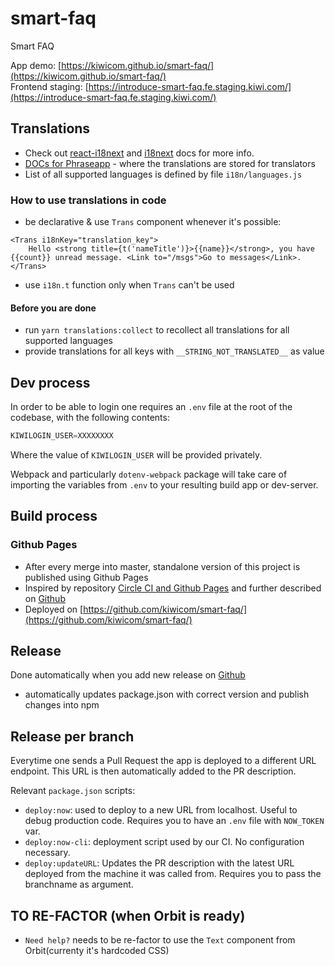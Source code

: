 # smart-faq
Smart FAQ

App demo: [https://kiwicom.github.io/smart-faq/](https://kiwicom.github.io/smart-faq/)  
Frontend staging: [https://introduce-smart-faq.fe.staging.kiwi.com/](https://introduce-smart-faq.fe.staging.kiwi.com/)

## Translations

- Check out [react-i18next](https://react.i18next.com/) and [i18next](https://www.i18next.com/) docs for more info.
- [DOCs for Phraseapp](https://phraseapp.com/docs/) - where the translations are stored for translators
- List of all supported languages is defined by file `i18n/languages.js`

### How to use translations in code

- be declarative & use `Trans` component whenever it's possible: 
```
<Trans i18nKey="translation_key">
    Hello <strong title={t('nameTitle')}>{{name}}</strong>, you have {{count}} unread message. <Link to="/msgs">Go to messages</Link>.
</Trans>
```
- use `i18n.t` function only when `Trans` can't be used

#### Before you are done

- run `yarn translations:collect` to recollect all translations for all supported languages
- provide translations for all keys with `__STRING_NOT_TRANSLATED__` as value

## Dev process
In order to be able to login one requires an `.env` file at the root of the codebase, with the following contents:
```javascript
KIWILOGIN_USER=XXXXXXXX
```
Where the value of `KIWILOGIN_USER` will be provided privately.

Webpack and particularly `dotenv-webpack` package will take care of importing the variables from `.env` to your resulting build app or dev-server.


## Build process

### Github Pages

- After every merge into master, standalone version of this project is published using Github Pages 
- Inspired by repository [Circle CI and Github Pages](https://github.com/Villanuevand/deployment-circleci-gh-pages) and further described on [Github](https://github.com/DevProgress/onboarding/wiki/Using-Circle-CI-with-Github-Pages-for-Continuous-Delivery)
- Deployed on [https://github.com/kiwicom/smart-faq/](https://github.com/kiwicom/smart-faq/)

## Release

Done automatically when you add new release on [Github](https://github.com/kiwicom/smart-faq/releases/new)

- automatically updates package.json with correct version and publish changes into npm

## Release per branch
Everytime one sends a Pull Request the app is deployed to a different URL endpoint. This URL is then automatically added to the PR description.

Relevant `package.json` scripts:
- `deploy:now`: used to deploy to a new URL from localhost. Useful to debug production code. Requires you to have an `.env` file with `NOW_TOKEN` var.
- `deploy:now-cli`: deployment script used by our CI. No configuration necessary.
- `deploy:updateURL`: Updates the PR description with the latest URL deployed from the machine it was called from. Requires you to pass the branchname as argument.

## TO RE-FACTOR (when Orbit is ready)
- `Need help?` needs to be re-factor to use the `Text` component from Orbit(currenty it's hardcoded CSS)


